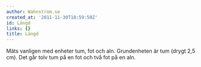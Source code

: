 ```yaml
---
author: Wahnstrom.se
created_at: '2011-11-30T18:59:50Z'
id: Längd
links: {}
title: Längd
---
```


Mäts vanligen med enheter tum, fot och aln. Grundenheten är tum (drygt 2,5 cm). Det går tolv tum på
en fot och två fot på en aln.